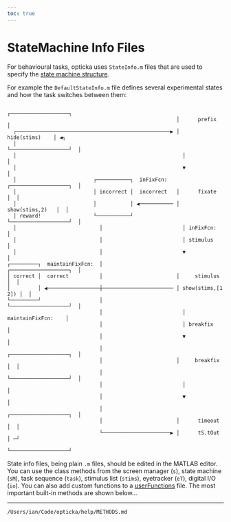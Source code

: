 ```yaml
---
toc: true
---
```


# StateMachine Info Files

For behavioural tasks, opticka uses `StateInfo.m` files that are used to specify the [state machine structure](#useful-task-methods).  

For example the `DefaultStateInfo.m` file defines several experimental states and how the task switches between them:

```{.smaller}
                                                       ┌───────────────────┐
                                                       │      prefix       │
  ┌──────────────────────────────────────────────────▶ │    hide(stims)    │ ◀┐
  │                                                    └───────────────────┘  │
  │                                                      │                    │
  │                                                      ▼                    │
  │                         ┌───────────┐  inFixFcn:   ┌───────────────────┐  │
  │                         │ incorrect │  incorrect   │      fixate       │  │
  │                         │           │ ◀─────────── │   show(stims,2)   │  │
  │ reward!                 └───────────┘              └───────────────────┘  │
  │                           │                          │ inFixFcn:          │
  │                           │                          │ stimulus           │
  │                           │                          ▼                    │
┌─────────┐  maintainFixFcn:  │                        ┌───────────────────┐  │
│ correct │  correct          │                        │     stimulus      │  │
│         │ ◀─────────────────┼─────────────────────── │ show(stims,[1 2]) │  │
└─────────┘                   │                        └───────────────────┘  │
                              │                          │ maintainFixFcn:    │
                              │                          │ breakfix           │
                              │                          ▼                    │
                              │                        ┌───────────────────┐  │
                              │                        │     breakfix      │  │
                              │                        └───────────────────┘  │
                              │                          │                    │
                              │                          ▼                    │
                              │                        ┌───────────────────┐  │
                              │                        │      timeout      │  │
                              └──────────────────────▶ │      tS.tOut      │ ─┘
                                                       └───────────────────┘
```

State info files, being plain `.m` files, should be edited in the MATLAB editor. You can use the class methods from the screen manager (`s`), state machine (`sM`), task sequence (`task`), stimulus list (`stims`), eyetracker (`eT`), digital I/O (`io`). You can also add custom functions to a [userFunctions](uihelpfunctions.html) file. The most important built-in methods are shown below…

----------------------------------------------

```{.include}
/Users/ian/Code/opticka/help/METHODS.md
```

<!--
digraph{
    prefix[label="prefix\nhide(stims)"];
    fixate[label="fixate\nshow(stims,2)"];
    stimulus[label="stimulus\nshow(stims,[1 2])"];
    prefix -> fixate;
    fixate -> stimulus[label="inFixFcn:\nstimulus"];
    fixate -> incorrect[label="inFixFcn:\nincorrect"];
    stimulus -> correct[label="maintainFixFcn:\ncorrect"];
    stimulus -> breakfix[label="maintainFixFcn:\nbreakfix"];;
    correct -> prefix [label="rewarded"];
    breakfix -> timeout;
    incorrect -> timeout;
    timeout -> prefix;
} -->